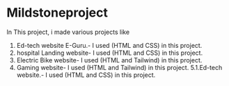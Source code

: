 # Mildstoneproject

In This project, i made various projects like 
1. Ed-tech website E-Guru.- I used (HTML and CSS) in this project.
2. hospital Landing website- I used (HTML and CSS) in this project.
3. Electric Bike website- I used (HTML and Tailwind) in this project.
4. Gaming website- I used (HTML and Tailwind) in this project.
5.1.Ed-tech website.- I used (HTML and CSS) in this project.
